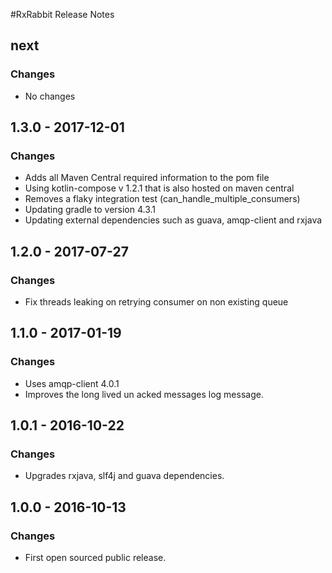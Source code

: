 #RxRabbit Release Notes
## next
### Changes
- No changes

## 1.3.0 - 2017-12-01
### Changes

- Adds all Maven Central required information to the pom file
- Using kotlin-compose v 1.2.1 that is also hosted on maven central
- Removes a flaky integration test (can_handle_multiple_consumers)
- Updating gradle to version 4.3.1
- Updating external dependencies such as guava, amqp-client and rxjava

## 1.2.0 - 2017-07-27
### Changes
- Fix threads leaking on retrying consumer on non existing queue

## 1.1.0 - 2017-01-19
### Changes
- Uses amqp-client 4.0.1
- Improves the long lived un acked messages log message.

## 1.0.1 - 2016-10-22
### Changes
- Upgrades rxjava, slf4j and guava dependencies.

## 1.0.0 - 2016-10-13
### Changes
- First open sourced public release.
